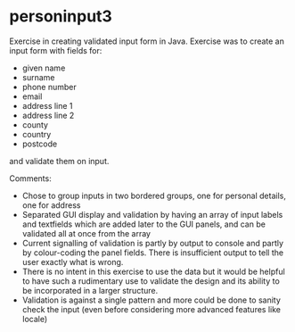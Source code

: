 # personinput3
Exercise in creating validated input form in Java. 
Exercise was to create an input form with fields for:
* given name
* surname 
* phone number
* email
* address line 1
* address line 2
* county
* country
* postcode

and validate them on input.

Comments:

* Chose to group inputs in two bordered groups, 
one for personal details, one for address
* Separated GUI display and validation 
by having an array of input labels and textfields 
which are added later to the GUI panels, and can be
validated all at once from the array
* Current signalling of validation is partly by 
output to console and partly by colour-coding the
panel fields. There is insufficient output to 
tell the user exactly what is wrong.
* There is no intent in this exercise to use the
data but it would be helpful to have such a rudimentary
use to validate the design and its ability to be
incorporated in a larger structure.
* Validation is against a single pattern and more could
be done to sanity check the input (even before 
considering more advanced features like locale)

